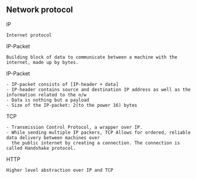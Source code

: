 Network protocol
------------------------------------------

IP
```
Internet protocol
```

IP-Packet
```
Building block of data to communicate between a machine with the internet, made up by bytes.
```

IP-Packet
```
- IP-packet consists of [IP-header + data]
- IP-header contains source and destination IP address as well as the information related to the n/w
- Data is nothing but a payload
- Size of the IP-packet: 2(to the power 16) bytes
```

TCP
```
- Transmission Control Protocol, a wrapper over IP. 
- While sending multiple IP packers, TCP Allows for ordered, reliable data delivery between machines over 
  the public internet by creating a connection. The connection is called Handshake protocol.
```

HTTP 
```
Higher level abstraction over IP and TCP
```

